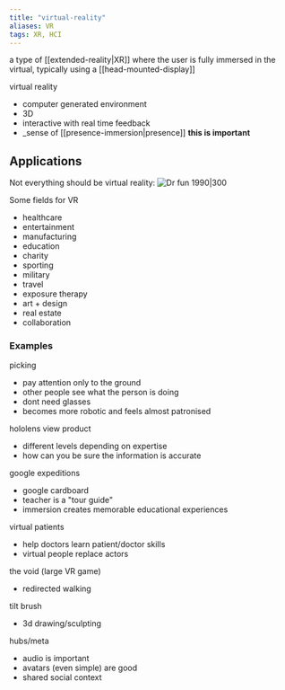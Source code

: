 ```yaml
---
title: "virtual-reality"
aliases: VR
tags: XR, HCI
---
```


a type of [[extended-reality|XR]] where the user is fully immersed in the virtual, typically using a [[head-mounted-display]]

virtual reality
- computer generated environment
- 3D
- interactive with real time feedback
- _sense of [[presence-immersion|presence]] **this is important** 

## Applications
Not everything should be virtual reality:
![Dr fun 1990|300](https://i.imgur.com/GQ7sMLx.png)

Some fields for VR
- healthcare
- entertainment
- manufacturing
- education
- charity
- sporting
- military
- travel
- exposure therapy
- art + design
- real estate
- collaboration

### Examples
picking
- pay attention only to the ground
- other people see what the person is doing
- dont need glasses
- becomes more robotic and feels almost patronised

hololens view product
- different levels depending on expertise
- how can you be sure the information is accurate

google expeditions
- google cardboard
- teacher is a "tour guide"
- immersion creates memorable educational experiences

virtual patients
- help doctors learn patient/doctor skills
- virtual people replace actors

the void (large VR game)
- redirected walking

tilt brush
- 3d drawing/sculpting

hubs/meta
- audio is important
- avatars (even simple) are good
- shared social context
